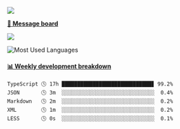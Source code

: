 [![](https://count.getloli.com/get/@SmaIIstars.github.readme)](https://count.getloli.com/)


[**💬 Message board**](https://chat.getloli.com/room/@SmaIIstars.github)

[![](https://chat.getloli.com/room/@SmaIIstars.github/svg?width=600&height=100&limit=20&theme=light&fontSize=14)](https://chat.getloli.com/room/@SmaIIstars.github)


![Most Used Languages](https://github-readme-stats.vercel.app/api/top-langs/?username=SmaIIstars&theme=dark&layout=compact)

<!-- waka-box start -->
#### <a href="https://gist.github.com/e31f5e1b7a15ee54e2fc8fca68aa5e2b" target="_blank">📊 Weekly development breakdown</a>
```text
TypeScript 🕓 17h █████████████████████████████▊ 99.2%
JSON       🕓 3m  ░░░░░░░░░░░░░░░░░░░░░░░░░░░░░░  0.4%
Markdown   🕓 2m  ░░░░░░░░░░░░░░░░░░░░░░░░░░░░░░  0.2%
XML        🕓 1m  ░░░░░░░░░░░░░░░░░░░░░░░░░░░░░░  0.2%
LESS       🕓 0s  ░░░░░░░░░░░░░░░░░░░░░░░░░░░░░░  0.1%
```
<!-- Powered by https://github.com/YouEclipse/waka-box-go . -->
<!-- waka-box end -->
